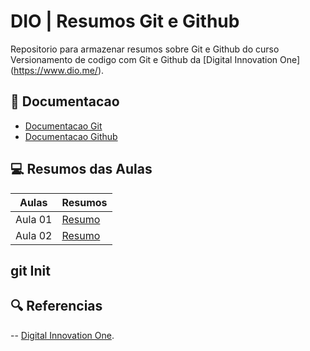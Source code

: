 
# DIO | Resumos Git e Github

Repositorio para armazenar resumos sobre Git e Github do curso Versionamento de codigo com Git e Github da [Digital Innovation One] (https://www.dio.me/).

## 📃 Documentacao
- [Documentacao Git](https://git-scm.com/doc)
- [Documentacao Github](https://docs.github.com/)

## 💻 Resumos das Aulas

| Aulas | Resumos|
|-------| -------|
| Aula 01 | [Resumo]() |
| Aula 02 | [Resumo]() |




git Init
---

## 🔍 Referencias 
-- [Digital Innovation One]().
